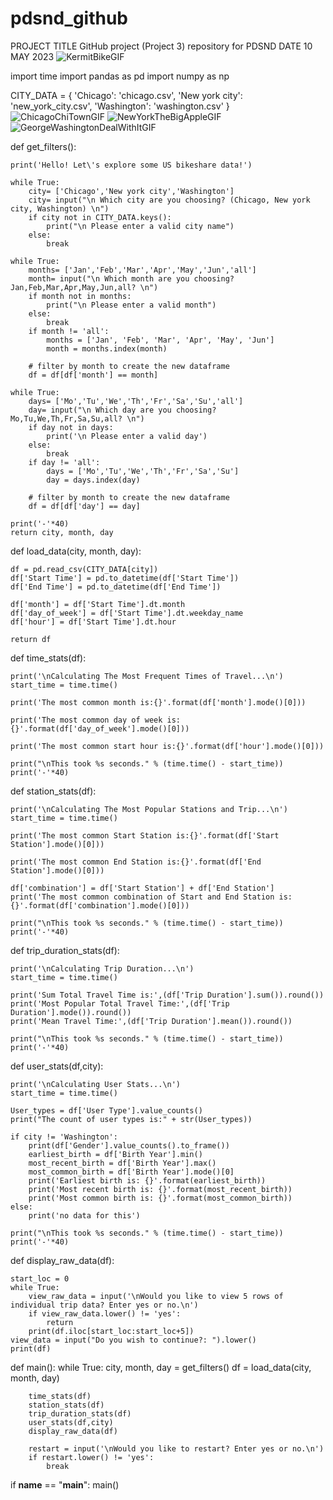# pdsnd_github
PROJECT TITLE GitHub project (Project 3) repository for PDSND
DATE 10 MAY 2023
![KermitBikeGIF](https://github.com/escribano23/pdsnd_github/assets/130557069/5e155f52-69bb-4105-b379-5bac9d204de5)

import time
import pandas as pd
import numpy as np

CITY_DATA = { 'Chicago': 'chicago.csv',
              'New york city': 'new_york_city.csv',
              'Washington': 'washington.csv' }
![ChicagoChiTownGIF](https://github.com/escribano23/pdsnd_github/assets/130557069/588cce78-d764-45dd-83c3-5228332c14dc)
![NewYorkTheBigAppleGIF](https://github.com/escribano23/pdsnd_github/assets/130557069/161ead9a-659d-4538-88ef-deaa153b857b)
![GeorgeWashingtonDealWithItGIF](https://github.com/escribano23/pdsnd_github/assets/130557069/1e09532c-de0c-463b-ad07-78a2c6c9d5e8)

def get_filters():
    
    print('Hello! Let\'s explore some US bikeshare data!')  
    
    while True:
        city= ['Chicago','New york city','Washington']
        city= input("\n Which city are you choosing? (Chicago, New york city, Washington) \n")
        if city not in CITY_DATA.keys():
            print("\n Please enter a valid city name")
        else:
            break       
            
    while True:
        months= ['Jan','Feb','Mar','Apr','May','Jun','all']
        month= input("\n Which month are you choosing? Jan,Feb,Mar,Apr,May,Jun,all? \n")
        if month not in months:
            print("\n Please enter a valid month")
        else:
            break
        if month != 'all':
            months = ['Jan', 'Feb', 'Mar', 'Apr', 'May', 'Jun']
            month = months.index(month)

        # filter by month to create the new dataframe
        df = df[df['month'] == month]
            
    while True:
        days= ['Mo','Tu','We','Th','Fr','Sa','Su','all']
        day= input("\n Which day are you choosing? Mo,Tu,We,Th,Fr,Sa,Su,all? \n")
        if day not in days:
            print('\n Please enter a valid day')
        else:
            break
        if day != 'all':
            days = ['Mo','Tu','We','Th','Fr','Sa','Su']
            day = days.index(day)

        # filter by month to create the new dataframe
        df = df[df['day'] == day]
        
    print('-'*40)
    return city, month, day

def load_data(city, month, day):
    
    df = pd.read_csv(CITY_DATA[city])
    df['Start Time'] = pd.to_datetime(df['Start Time'])
    df['End Time'] = pd.to_datetime(df['End Time'])
    
    df['month'] = df['Start Time'].dt.month  
    df['day_of_week'] = df['Start Time'].dt.weekday_name
    df['hour'] = df['Start Time'].dt.hour
    
    return df

def time_stats(df):
    
    print('\nCalculating The Most Frequent Times of Travel...\n')
    start_time = time.time()
    
    print('The most common month is:{}'.format(df['month'].mode()[0]))
    
    print('The most common day of week is:{}'.format(df['day_of_week'].mode()[0]))
    
    print('The most common start hour is:{}'.format(df['hour'].mode()[0]))
    
    print("\nThis took %s seconds." % (time.time() - start_time))
    print('-'*40)

def station_stats(df):
    
    print('\nCalculating The Most Popular Stations and Trip...\n')
    start_time = time.time()
    
    print('The most common Start Station is:{}'.format(df['Start Station'].mode()[0]))
    
    print('The most common End Station is:{}'.format(df['End Station'].mode()[0]))
    
    df['combination'] = df['Start Station'] + df['End Station']   
    print('The most common combination of Start and End Station is:{}'.format(df['combination'].mode()[0]))
    
    print("\nThis took %s seconds." % (time.time() - start_time))
    print('-'*40)

def trip_duration_stats(df):
    
    print('\nCalculating Trip Duration...\n')
    start_time = time.time()
    
    print('Sum Total Travel Time is:',(df['Trip Duration'].sum()).round())
    print('Most Popular Total Travel Time:',(df['Trip Duration'].mode()).round())
    print('Mean Travel Time:',(df['Trip Duration'].mean()).round())
    
    print("\nThis took %s seconds." % (time.time() - start_time))
    print('-'*40)

def user_stats(df,city):
    
    print('\nCalculating User Stats...\n')
    start_time = time.time()
    
    User_types = df['User Type'].value_counts()
    print("The count of user types is:" + str(User_types))
    
    if city != 'Washington':
        print(df['Gender'].value_counts().to_frame())
        earliest_birth = df['Birth Year'].min()
        most_recent_birth = df['Birth Year'].max()
        most_common_birth = df['Birth Year'].mode()[0]
        print('Earliest birth is: {}'.format(earliest_birth))
        print('Most recent birth is: {}'.format(most_recent_birth))
        print('Most common birth is: {}'.format(most_common_birth))
    else:
        print('no data for this')
        
    print("\nThis took %s seconds." % (time.time() - start_time))
    print('-'*40)

def display_raw_data(df):
    
    start_loc = 0
    while True:
        view_raw_data = input('\nWould you like to view 5 rows of individual trip data? Enter yes or no.\n')
        if view_raw_data.lower() != 'yes':
            return
        print(df.iloc[start_loc:start_loc+5])       
    view_data = input("Do you wish to continue?: ").lower()
    print(df)
    
def main():
    while True:
        city, month, day = get_filters()
        df = load_data(city, month, day)
        
        time_stats(df)
        station_stats(df)
        trip_duration_stats(df)
        user_stats(df,city)
        display_raw_data(df)
                
        restart = input('\nWould you like to restart? Enter yes or no.\n')
        if restart.lower() != 'yes':
            break            
            
if __name__ == "__main__":
	main()
